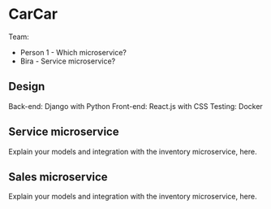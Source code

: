 # CarCar

Team:

* Person 1 - Which microservice?
* Bira - Service microservice?

## Design
Back-end: Django with Python
Front-end: React.js with CSS
Testing: Docker

## Service microservice

Explain your models and integration with the inventory
microservice, here.

## Sales microservice

Explain your models and integration with the inventory
microservice, here.
